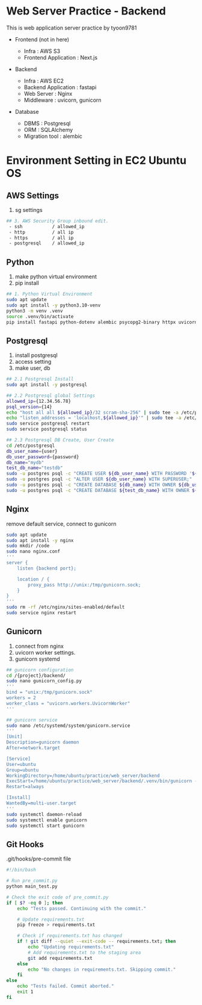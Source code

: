 # Web Server Practice - Backend

This is web application server practice by tyoon9781

- Frontend (not in here)

  - Infra : AWS S3
  - Frontend Application : Next.js

- Backend

  - Infra : AWS EC2
  - Backend Application : fastapi
  - Web Server : Nginx
  - Middleware : uvicorn, gunicorn

- Database

  - DBMS : Postgresql
  - ORM : SQLAlchemy
  - Migration tool : alembic

# Environment Setting in EC2 Ubuntu OS

## AWS Settings

1. sg settings

```bash
## 3. AWS Security Group inbound edit.
 - ssh           / allowed_ip
 - http          / all ip
 - https         / all ip
 - postgresql    / allowed_ip
```

## Python

1. make python virtual environment
1. pip install

```bash
## 1. Python Virtual Environment
sudo apt update
sudo apt install -y python3.10-venv
python3 -m venv .venv
source .venv/bin/activate
pip install fastapi python-dotenv alembic psycopg2-binary httpx uvicorn gunicorn
```

## Postgresql

1. install postgresql
1. access setting
1. make user, db

```bash
## 2.1 Postgresql Install
sudo apt install -y postgresql

## 2.2 Postgresql global Settings
allowed_ip={12.34.56.78}
psql_version={14}
echo "host all all ${allowed_ip}/32 scram-sha-256" | sudo tee -a /etc/postgresql/${psql_version}/main/pg_hba.conf
echo "listen_addresses = 'localhost,${allowed_ip}'" | sudo tee -a /etc/postgresql/${psql_version}/main/postgresql.conf
sudo service postgresql restart
sudo service postgresql status

## 2.3 Postgresql DB Create, User Create
cd /etc/postgresql
db_user_name={user}
db_user_password={password}
db_name="mydb"
test_db_name="testdb"
sudo -u postgres psql -c "CREATE USER ${db_user_name} WITH PASSWORD '${db_user_password}';"
sudo -u postgres psql -c "ALTER USER ${db_user_name} WITH SUPERUSER;"
sudo -u postgres psql -c "CREATE DATABASE ${db_name} WITH OWNER ${db_user_name};"
sudo -u postgres psql -c "CREATE DATABASE ${test_db_name} WITH OWNER ${db_user_name};"
```

## Nginx

remove default service, connect to gunicorn

```bash
sudo apt update
sudo apt install -y nginx
sudo mkdir /code
sudo nano nginx.conf
'''
server {
    listen {backend port};

    location / {
        proxy_pass http://unix:/tmp/gunicorn.sock;
    }
}
'''
sudo rm -rf /etc/nginx/sites-enabled/default
sudo service nginx restart
```

## Gunicorn

1. connect from nginx
1. uvicorn worker settings.
1. gunicorn systemd

```bash
## gunicorn configuration
cd /{project}/backend/
sudo nano gunicorn_config.py
'''
bind = "unix:/tmp/gunicorn.sock"
workers = 2
worker_class = "uvicorn.workers.UvicornWorker"
'''

## gunicorn service
sudo nano /etc/systemd/system/gunicorn.service
'''
[Unit]
Description=gunicorn daemon
After=network.target

[Service]
User=ubuntu
Group=ubuntu
WorkingDirectory=/home/ubuntu/practice/web_server/backend
ExecStart=/home/ubuntu/practice/web_server/backend/.venv/bin/gunicorn --config /home/ubuntu/practice/web_server/backend/gunicorn_config.py myapplication.app:app_instance
Restart=always

[Install]
WantedBy=multi-user.target
'''
sudo systemctl daemon-reload
sudo systemctl enable gunicorn
sudo systemctl start gunicorn
```

## Git Hooks

.git/hooks/pre-commit file

```bash
#!/bin/bash

# Run pre_commit.py
python main_test.py

# Check the exit code of pre_commit.py
if [ $? -eq 0 ]; then
    echo "Tests passed. Continuing with the commit."

    # Update requirements.txt
    pip freeze > requirements.txt

    # Check if requirements.txt has changed
    if ! git diff --quiet --exit-code -- requirements.txt; then
        echo "Updating requirements.txt"
        # Add requirements.txt to the staging area
        git add requirements.txt
    else
        echo "No changes in requirements.txt. Skipping commit."
    fi
else
    echo "Tests failed. Commit aborted."
    exit 1
fi
```

